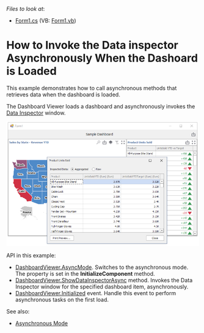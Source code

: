 <!-- default file list -->
*Files to look at*:
* [Form1.cs](./CS/Form1.cs) (VB: [Form1.vb](./VB/Form1.vb))
<!-- default file list end -->

# How to Invoke the Data inspector Asynchronously When the Dashoard is Loaded

This example demonstrates how to call asynchronous methods that retrieves data when the dashboard is loaded.

The Dashboard Viewer loads a dashboard and asynchronously invokes the [Data Inspector](https://docs.devexpress.com/Dashboard/401194) window.

![screenshot](/images/screenshot.png)



API in this example:

* [DashboardViewer.AsyncMode](https://docs.devexpress.com/Dashboard/DevExpress.DashboardWin.DashboardViewer.AsyncMode). Switches to the asynchronous mode. The property is set in the **InitializeComponent** method.
* [DashboardViewer.ShowDataInspectorAsync](https://docs.devexpress.com/Dashboard/DevExpress.DashboardWin.DashboardViewer.ShowDataInspectorAsync(System.String)) method. Invokes the Data Inspector window for the specified dashboard item, asynchronously.
* [DashboardViewer.Initialized](https:/docs.devexpress.devx/Dashboard/DevExpress.DashboardWin.DashboardViewer.Initialized) event. Handle this event to perform asynchronous tasks on the first load.


See also:

* [Asynchronous Mode](https://docs.devexpress.com/Dashboard/401305)